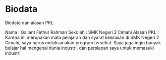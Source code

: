 # Biodata
Biodata dan alasan PKL 

Nama : Gallant Fathur Rahman
Sekolah : SMK Negeri 2 Cimahi
Alasan PKL : Karena ini merupakan mata pelajaran dan syarat kelulusan di SMK Negeri 2 Cimahi, saya harus melaksanakan program tersebut. Saya juga ingin banyak belajar hal mengenai dunia industri, dan persiapan saya untuk memasuki industri

